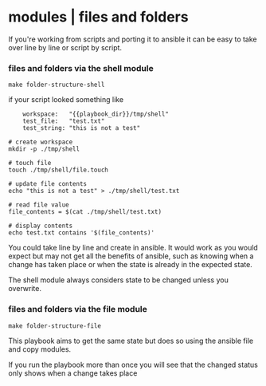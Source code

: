modules | files and folders
===========================

If you're working from scripts and porting it to ansible it can be easy to
take over line by line or script by script.

### files and folders via the shell module

```ansible
make folder-structure-shell
```

if your script looked something like

```shell
    workspace:   "{{playbook_dir}}/tmp/shell"
    test_file:   "test.txt"
    test_string: "this is not a test"

# create workspace
mkdir -p ./tmp/shell

# touch file
touch ./tmp/shell/file.touch

# update file contents
echo "this is not a test" > ./tmp/shell/test.txt

# read file value
file_contents = $(cat ./tmp/shell/test.txt)

# display contents
echo test.txt contains '$(file_contents)'
```

You could take line by line and create in ansible. It would work as you would
expect but may not get all the benefits of ansible, such as knowing when a
change has taken place or when the state is already in the expected state.

The shell module always considers state to be changed unless you overwrite.

### files and folders via the file module

```ansible
make folder-structure-file
```

This playbook aims to get the same state but does so using the ansible file
and copy modules.

If you run the playbook more than once you will see that the changed status
only shows when a change takes place
